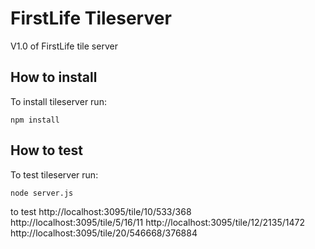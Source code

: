 # FirstLife Tileserver

V1.0 of FirstLife tile server

## How to install
To install tileserver run:

```
npm install
```

## How to test
To test tileserver run:

```
node server.js
```

to test
http://localhost:3095/tile/10/533/368
http://localhost:3095/tile/5/16/11
http://localhost:3095/tile/12/2135/1472
http://localhost:3095/tile/20/546668/376884
